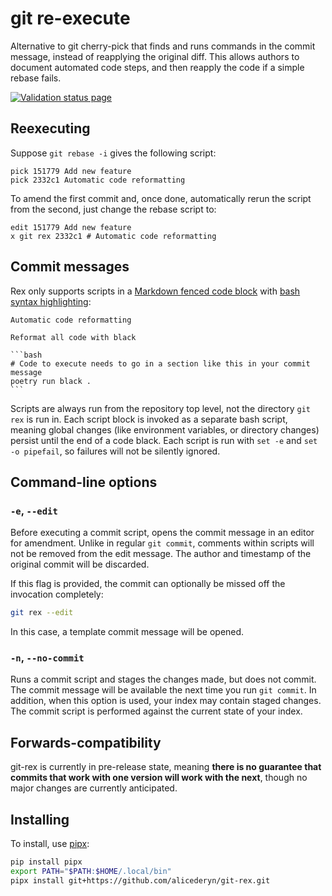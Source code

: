 git re-execute
==============

Alternative to git cherry-pick that finds and runs commands in the commit message, instead of reapplying the original diff. This allows authors to document automated code steps, and then reapply the code if a simple rebase fails.

[![Validation status page](https://github.com/alicederyn/git-rex/actions/workflows/validation.yml/badge.svg?branch=main)](https://github.com/alicederyn/git-rex/actions/workflows/validation.yml?query=branch%3Amain)


Reexecuting
-----------

Suppose `git rebase -i` gives the following script:

```
pick 151779 Add new feature
pick 2332c1 Automatic code reformatting
```

To amend the first commit and, once done, automatically rerun the script from the second, just change the rebase script to:

```
edit 151779 Add new feature
x git rex 2332c1 # Automatic code reformatting
```


Commit messages
---------------

Rex only supports scripts in a [Markdown fenced code block] with [bash syntax highlighting]:

````
Automatic code reformatting

Reformat all code with black

```bash
# Code to execute needs to go in a section like this in your commit message
poetry run black .
```
````

Scripts are always run from the repository top level, not the directory `git rex` is run in.
Each script block is invoked as a separate bash script, meaning global changes (like environment
variables, or directory changes) persist until the end of a code black. Each script is run with
`set -e` and `set -o pipefail`, so failures will not be silently ignored.

[Markdown fenced code block]: https://www.markdownguide.org/extended-syntax/#fenced-code-blocks
[bash syntax highlighting]: https://www.markdownguide.org/extended-syntax/#syntax-highlighting


Command-line options
--------------------

### `-e`, `--edit`

Before executing a commit script, opens the commit message in an editor for amendment. Unlike
in regular `git commit`, comments within scripts will not be removed from the edit message.
The author and timestamp of the original commit will be discarded.

If this flag is provided, the commit can optionally be missed off the invocation completely:

```bash
git rex --edit
```

In this case, a template commit message will be opened.


### `-n`, `--no-commit`

Runs a commit script and stages the changes made, but does not commit. The commit message will
be available the next time you run `git commit`. In addition, when this option is used, your
index may contain staged changes. The commit script is performed against the current state of
your index.


Forwards-compatibility
----------------------

git-rex is currently in pre-release state, meaning **there is no guarantee that commits that work with one version will work with the next**, though no major changes are currently anticipated.


Installing
----------

To install, use [pipx]:

```bash
pip install pipx
export PATH="$PATH:$HOME/.local/bin"
pipx install git+https://github.com/alicederyn/git-rex.git
```

[pipx]: https://pipxproject.github.io/pipx/
